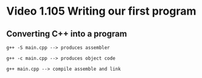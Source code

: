 # Video 1.105 Writing our first program
## Converting C++ into a program

```
g++ -S main.cpp --> produces assembler

g++ -c main.cpp --> produces object code

g++ main.cpp --> compile assemble and link
```

